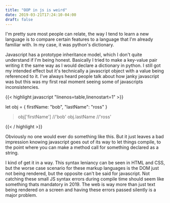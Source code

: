 ```yaml
---
title: "OOP in js is weird"
date: 2019-03-21T17:24:10-04:00
draft: false
---
```


I'm pretty sure most people can relate, the way I tend to learn a new language is to compare certain features to a language that I'm already familiar with. In my case, it was python's dictionary.

Javascript has a prototype inheritance model, which I don't quite understand if I'm being honest.
Basically I tried to make a key-value pair writing it the same way as I would declare a dictionary in python. I still got my intended effect but it's technically a javascript object with a value being referenced to it. I've always heard people talk about how janky javascript was but this was my first real moment seeing some of javascripts inconsistencies.

{{< highlight javascript "linenos=table,linenostart=1" >}}

let obj = {
firstName: "bob",
"lastName": "ross"
}

> obj['firstName'] 
//'bob'
> obj.lastName
//'ross'

{{< / highlight >}}

Obviously no one would ever do something like this. But it just leaves a bad impression knowing javascript goes out of its way to let things compile, to the point where you can make a method call for something declared as a string.

I kind of get it in a way. This syntax leniancy can be seen in HTML and CSS, but the worse case scenario for these markup languages is the DOM just not being rendered, but the opposite can't be said for javascript. Not catching these small JS syntax errors during compile time should seem like something thats mandatory in 2019. The web is way more than just text being rendered on a screen and having these errors passed silently is a major problem.